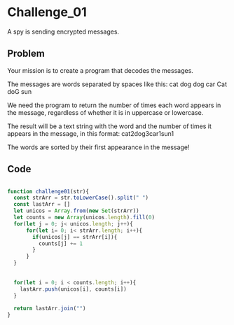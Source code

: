 # Challenge_01 
A spy is sending encrypted messages.

## Problem

Your mission is to create a program that decodes the messages.

The messages are words separated by spaces like this:
cat dog dog car Cat doG sun

We need the program to return the number of times each word appears in the message, regardless of whether it is in uppercase or lowercase.

The result will be a text string with the word and the number of times it appears in the message, in this format:
cat2dog3car1sun1

The words are sorted by their first appearance in the message!


## Code

```javascript

function challenge01(str){
  const strArr = str.toLowerCase().split(" ")
  const lastArr = []
  let unicos = Array.from(new Set(strArr))
  let counts = new Array(unicos.length).fill(0)
  for(let j = 0; j< unicos.length; j++){
      for(let i= 0; i< strArr.length; i++){
        if(unicos[j] == strArr[i]){
          counts[j] += 1
        }
      }
  }
  
  
  for(let i = 0; i < counts.length; i++){
    lastArr.push(unicos[i], counts[i])
  }
  
  return lastArr.join("")
}
               
```
